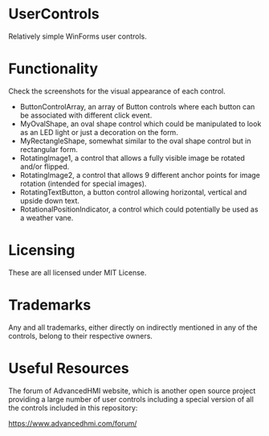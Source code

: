 # UserControls
Relatively simple WinForms user controls.

# Functionality
Check the screenshots for the visual appearance of each control.

- ButtonControlArray, an array of Button controls where each button can be associated with different click event.
- MyOvalShape, an oval shape control which could be manipulated to look as an LED light or just a decoration on the form.
- MyRectangleShape, somewhat similar to the oval shape control but in rectangular form.
- RotatingImage1, a control that allows a fully visible image be rotated and/or flipped.
- RotatingImage2, a control that allows 9 different anchor points for image rotation (intended for special images).
- RotatingTextButton, a button control allowing horizontal, vertical and upside down text.
- RotationalPositionIndicator, a control which could potentially be used as a weather vane.

# Licensing
These are all licensed under MIT License.

# Trademarks
Any and all trademarks, either directly on indirectly mentioned in any of the controls, belong to their respective owners.

# Useful Resources
The forum of AdvancedHMI website, which is another open source project providing a large number of user controls including a special version of all the controls included in this repository:

https://www.advancedhmi.com/forum/
